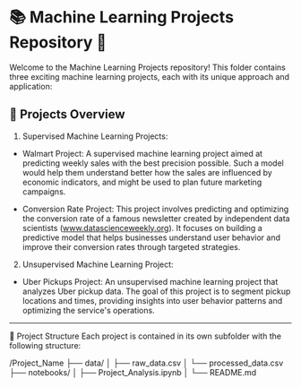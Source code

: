 # 📚 Machine Learning Projects Repository 🤖
Welcome to the Machine Learning Projects repository! This folder contains three exciting machine learning projects, each with its unique approach and application:

## 📝 Projects Overview
1. Supervised Machine Learning Projects:

- Walmart Project:
A supervised machine learning project aimed at predicting weekly sales with the best precision possible. Such a model would help them understand better how the sales are influenced by economic indicators, and might be used to plan future marketing campaigns.

- Conversion Rate Project:
This project involves predicting and optimizing the conversion rate of a famous newsletter created by independent data scientists (www.datascienceweekly.org). It focuses on building a predictive model that helps businesses understand user behavior and improve their conversion rates through targeted strategies.

2. Unsupervised Machine Learning Project:

- Uber Pickups Project:
An unsupervised machine learning project that analyzes Uber pickup data. The goal of this project is to segment pickup locations and times, providing insights into user behavior patterns and optimizing the service's operations.

---

📂 Project Structure
Each project is contained in its own subfolder with the following structure:

/Project_Name
    ├── data/
    │   ├── raw_data.csv
    │   └── processed_data.csv
    ├── notebooks/
    │   ├── Project_Analysis.ipynb
    │
    └── README.md
